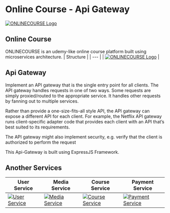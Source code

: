 # Online Course - Api Gateway

[![ONLINECOURSE Logo](https://ik.imagekit.io/tatangdev/online-course/Asset_5__ELvljTjxona.png)](https://github.com/tatangromadhona/online-course_api-gateway)

## Online Course

ONLINECOURSE is an udemy-like online course platform built using microservices architecture.
| Structure |
| --- |
| [![ONLINECOURSE Logo](https://ik.imagekit.io/tatangdev/online-course/Asset_5_rXsSNbDR84.png)](https://github.com/tatangromadhona/online-course_api-gateway) |

## Api Gateway

Implement an API gateway that is the single entry point for all clients. The API gateway handles requests in one of two ways. Some requests are simply proxied/routed to the appropriate service. It handles other requests by fanning out to multiple services.

Rather than provide a one-size-fits-all style API, the API gateway can expose a different API for each client. For example, the Netflix API gateway runs client-specific adapter code that provides each client with an API that’s best suited to its requirements.

The API gateway might also implement security, e.g. verify that the client is authorized to perform the request

This Api-Gateway is built using ExpressJS Framework.

## Another Services

| User Service | Media Service | Course Service | Payment Service |
| --- | --- | --- | --- |
| [![User Service](https://ik.imagekit.io/tatangdev/online-course/Asset_3_cn6ASO3xsi7.png)](https://github.com/tatangromadhona/online-course_user-service) | [![Media Service](https://ik.imagekit.io/tatangdev/online-course/Asset_4_YykdDSbga.png)](https://github.com/tatangromadhona/online-course_media-service)| [![Course Service](https://ik.imagekit.io/tatangdev/online-course/Asset_2_7ZFU6kkrO.png)](https://github.com/tatangromadhona/online-course_course-service)| [![Payment Service](https://ik.imagekit.io/tatangdev/online-course/Asset_1_M1tYLXCSBX.png)](https://github.com/tatangromadhona/online-course_payment-service)

